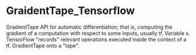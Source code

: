 # GraidentTape_Tensorflow
GradientTape API for automatic differentiation; that is, computing the gradient of a computation with respect to some inputs, usually tf. Variable s. TensorFlow "records" relevant operations executed inside the context of a tf. GradientTape onto a "tape".
